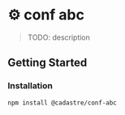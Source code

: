# :gear: conf abc

> TODO: description

## Getting Started

### Installation

```sh
npm install @cadastre/conf-abc
```
